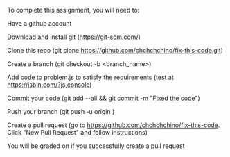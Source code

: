 To complete this assignment, you will need to:

Have a github account

Download and install git (https://git-scm.com/)

Clone this repo (git clone https://github.com/chchchchino/fix-this-code.git)

Create a branch (git checkout -b <branch_name>)

Add code to problem.js to satisfy the requirements (test at https://jsbin.com/?js,console)

Commit your code (git add --all && git commit -m "Fixed the code")

Push your branch (git push -u origin <branch>)

Create a pull request (go to https://github.com/chchchchino/fix-this-code. Click "New Pull Request" and follow instructions)

You will be graded on if you successfully create a pull request
